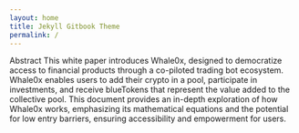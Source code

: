 ```yaml
---
layout: home
title: Jekyll Gitbook Theme
permalink: /
---
```


Abstract
This white paper introduces Whale0x, designed to democratize access to financial products through a co-piloted trading bot ecosystem. Whale0x enables users to add their crypto in a pool, participate in investments, and receive blueTokens that represent the value added to the collective pool. This document provides an in-depth exploration of how Whale0x works, emphasizing its mathematical equations and the potential for low entry barriers, ensuring accessibility and empowerment for users.

